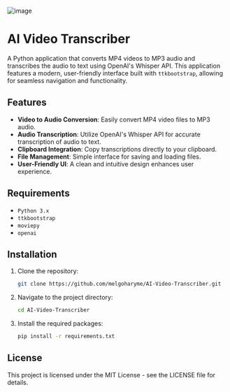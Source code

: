 ![image](https://github.com/user-attachments/assets/dd8699b0-bbbd-4e5a-89f2-246b9dd17825)

# AI Video Transcriber

A Python application that converts MP4 videos to MP3 audio and transcribes the audio to text using OpenAI's Whisper API. This application features a modern, user-friendly interface built with `ttkbootstrap`, allowing for seamless navigation and functionality.

## Features
- **Video to Audio Conversion**: Easily convert MP4 video files to MP3 audio.
- **Audio Transcription**: Utilize OpenAI's Whisper API for accurate transcription of audio to text.
- **Clipboard Integration**: Copy transcriptions directly to your clipboard.
- **File Management**: Simple interface for saving and loading files.
- **User-Friendly UI**: A clean and intuitive design enhances user experience.

## Requirements
- `Python 3.x`
- `ttkbootstrap`
- `moviepy`
- `openai`

## Installation
1. Clone the repository:
   ```bash
   git clone https://github.com/melgoharyme/AI-Video-Transcriber.git

2. Navigate to the project directory:
   ```bash
   cd AI-Video-Transcriber

3. Install the required packages:
    ```bash
    pip install -r requirements.txt

## License
This project is licensed under the MIT License - see the LICENSE file for details.

